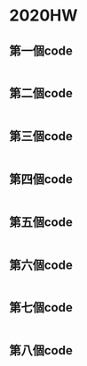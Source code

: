 # 2020HW

## 第一個code
```c
```

## 第二個code
```c
```

## 第三個code
```c
```

## 第四個code
```c
```

## 第五個code
```c
```

## 第六個code
```c
```

## 第七個code
```c
```

## 第八個code
```c
```
